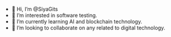 - 👋 Hi, I’m @SiyaGits
- 👀 I’m interested in software testing.
- 🌱 I’m currently learning AI and blockchain technology.
- 💞️ I’m looking to collaborate on any related to digital technology.


<!---
SiyaGits/SiyaGits is a ✨ special ✨ repository because its `README.md` (this file) appears on your GitHub profile.
You can click the Preview link to take a look at your changes.
--->
